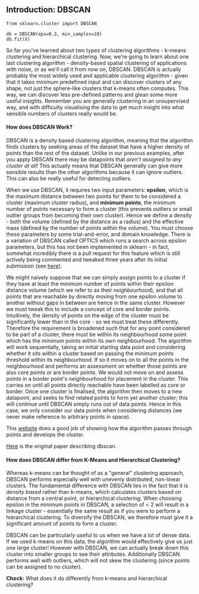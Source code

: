 ## Introduction: DBSCAN

```
from sklearn.cluster import DBSCAN

db = DBSCAN(eps=0.3, min_samples=10)
db.fit(X)
```

So far you've learned about two types of clustering algorithms - k-means clustering and hierarchical clustering. Now, we're going to learn about one last clustering algorithm - density-based spatial clustering of applications with noise, or as we'll call it from now on, DBSCAN. DBSCAN is actually probably the most widely used and applicable clustering algorithm - given that it takes minimum predefined input and can discover clusters of any shape, not just the sphere-like clusters that k-means often computes. This way, we can discover less pre-defined patterns and glean some more useful insights. Remember you are generally clustering in an unsupervised way, and with difficulty visualising the data to get much insight into what sensible numbers of clusters really would be.

#### How does DBSCAN Work?

DBSCAN is a density based clustering algorithm, meaning that the algorithm finds clusters by seeking areas of the dataset that have a higher density of points than the rest of the dataset. Unlike in our previous examples, after you apply DBSCAN there may be datapoints that _aren't assigned to any cluster at all!_ This actually means that DBSCAN generally can give more sensible results than the other algorithms because it can ignore outliers. This can also be really useful for detecting outliers.

When we use DBSCAN, it requires two input parameters: **epsilon**, which is the maximum distance between two points for them to be considered a cluster (maximum cluster radius), and **minimum points**, the minimum number of points necessary to form a cluster (this prevents outliers or small outlier groups from becoming their own cluster). Hence we define a density - both the volume (defined by the distance as a radius) and the effective mass (defined by the number of points within the volume). You must choose these parameters by some trial-and-error, and domain knowledge. There is a variation of DBSCAN called OPTICS which runs a search across epsilon parameters, but this has not been implemented in sklearn - in fact, somewhat incredibly there is a pull request for this feature which is still actively being commented and tweaked three years after its initial submission (see [here](https://github.com/scikit-learn/scikit-learn/pull/1984)).

We might naively suppose that we can simply assign points to a cluster if they have at least the minimum number of points within their epsilon distance volume (which we refer to as their _neighbourhood_), and that all points that are reachable by directly moving from one epsilon volume to another without gaps in between are hence in the same cluster. However we must tweak this to include a concept of core and border points. Intuitively, the density of points on the edge of the cluster must be significantly lower than in the core - so we must treat these differently. Therefore the requirement is broadened such that for any point considered to be part of a cluster, there must be within its neighbourhood some point which has the minimum points within its own neighbourhood. The algorithm will work sequentially, taking an initial starting data point and considering whether it sits within a cluster based on passing the minimum points threshold within its neighbourhood. If so it moves on to all the points in the neighbourhood and performs an assessment on whether those points are also core points or are border points. We would not move on and assess points in a border point's neighbourhood for placement in the cluster. This carries on until all points directly reachable have been labelled as core or border. Once one cluster is finalised, the algorithm then moves to a new datapoint, and seeks to find related points to form yet another cluster; this will continue until DBSCAN simply runs out of data points. Hence in this case, we only consider our data points when considering distances (we never make reference to arbitrary points in space).

This [website](https://www.naftaliharris.com/blog/visualizing-dbscan-clustering/) does a good job of showing how the algorithm passes through points and develops the cluster.

[Here](./assets/papers/dbscan.pdf) is the original paper describing dbscan.


#### How does DBSCAN differ from K-Means and Hierarchical Clustering?

Whereas k-means can be thought of as a "general" clustering approach, DBSCAN performs especially well with unevenly distributed, non-linear clusters. The fundamental difference with DBSCAN lies in the fact that it is *density based* rather than k-means, which calculates clusters based on distance from a central point, or hierarchical clustering. When choosing epsilon in the minimum points in DBSCAN, a selection of < 2 will result in a linkage cluster - essentially the same result as if you were to perform a hierarchical clustering. To diversify the DBSCAN, we therefore must give it a significant amount of points to form a cluster.

DBSCAN can be particularly useful to us when we have a lot of dense data. If we used k-means on this data, the algorithm would effectively give us just one large cluster! However with DBSCAN, we can actually break down this cluster into smaller groups to see their attributes. Additionally DBSCAN performs well with outliers, which will not skew the clustering (since points can be assigned to no cluster).

**Check:** What does it do differently from k-means and hierarchical clustering?
